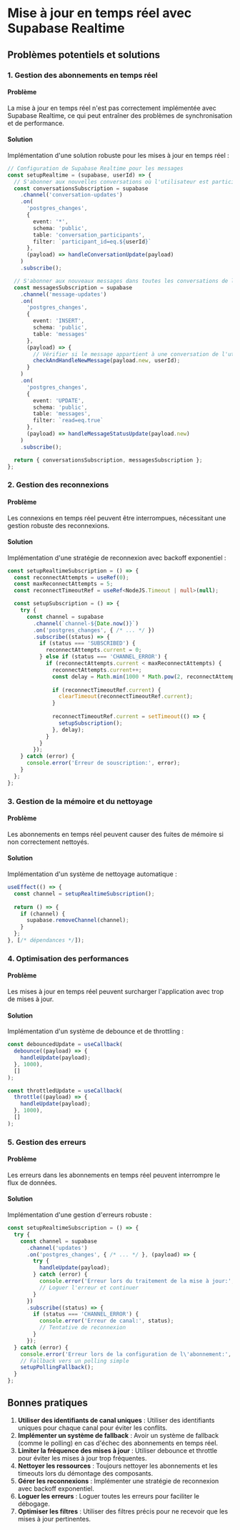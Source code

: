 # Mise à jour en temps réel avec Supabase Realtime

## Problèmes potentiels et solutions

### 1. Gestion des abonnements en temps réel

#### Problème
La mise à jour en temps réel n'est pas correctement implémentée avec Supabase Realtime, ce qui peut entraîner des problèmes de synchronisation et de performance.

#### Solution
Implémentation d'une solution robuste pour les mises à jour en temps réel :

```typescript
// Configuration de Supabase Realtime pour les messages
const setupRealtime = (supabase, userId) => {
  // S'abonner aux nouvelles conversations où l'utilisateur est participant
  const conversationsSubscription = supabase
    .channel('conversation-updates')
    .on(
      'postgres_changes',
      {
        event: '*',
        schema: 'public',
        table: 'conversation_participants',
        filter: `participant_id=eq.${userId}`
      },
      (payload) => handleConversationUpdate(payload)
    )
    .subscribe();

  // S'abonner aux nouveaux messages dans toutes les conversations de l'utilisateur
  const messagesSubscription = supabase
    .channel('message-updates')
    .on(
      'postgres_changes',
      {
        event: 'INSERT',
        schema: 'public',
        table: 'messages'
      },
      (payload) => {
        // Vérifier si le message appartient à une conversation de l'utilisateur
        checkAndHandleNewMessage(payload.new, userId);
      }
    )
    .on(
      'postgres_changes',
      {
        event: 'UPDATE',
        schema: 'public',
        table: 'messages',
        filter: `read=eq.true`
      },
      (payload) => handleMessageStatusUpdate(payload.new)
    )
    .subscribe();

  return { conversationsSubscription, messagesSubscription };
};
```

### 2. Gestion des reconnexions

#### Problème
Les connexions en temps réel peuvent être interrompues, nécessitant une gestion robuste des reconnexions.

#### Solution
Implémentation d'une stratégie de reconnexion avec backoff exponentiel :

```typescript
const setupRealtimeSubscription = () => {
  const reconnectAttempts = useRef(0);
  const maxReconnectAttempts = 5;
  const reconnectTimeoutRef = useRef<NodeJS.Timeout | null>(null);

  const setupSubscription = () => {
    try {
      const channel = supabase
        .channel(`channel-${Date.now()}`)
        .on('postgres_changes', { /* ... */ })
        .subscribe((status) => {
          if (status === 'SUBSCRIBED') {
            reconnectAttempts.current = 0;
          } else if (status === 'CHANNEL_ERROR') {
            if (reconnectAttempts.current < maxReconnectAttempts) {
              reconnectAttempts.current++;
              const delay = Math.min(1000 * Math.pow(2, reconnectAttempts.current), 30000);
              
              if (reconnectTimeoutRef.current) {
                clearTimeout(reconnectTimeoutRef.current);
              }
              
              reconnectTimeoutRef.current = setTimeout(() => {
                setupSubscription();
              }, delay);
            }
          }
        });
    } catch (error) {
      console.error('Erreur de souscription:', error);
    }
  };
};
```

### 3. Gestion de la mémoire et du nettoyage

#### Problème
Les abonnements en temps réel peuvent causer des fuites de mémoire si non correctement nettoyés.

#### Solution
Implémentation d'un système de nettoyage automatique :

```typescript
useEffect(() => {
  const channel = setupRealtimeSubscription();
  
  return () => {
    if (channel) {
      supabase.removeChannel(channel);
    }
  };
}, [/* dépendances */]);
```

### 4. Optimisation des performances

#### Problème
Les mises à jour en temps réel peuvent surcharger l'application avec trop de mises à jour.

#### Solution
Implémentation d'un système de debounce et de throttling :

```typescript
const debouncedUpdate = useCallback(
  debounce((payload) => {
    handleUpdate(payload);
  }, 1000),
  []
);

const throttledUpdate = useCallback(
  throttle((payload) => {
    handleUpdate(payload);
  }, 1000),
  []
);
```

### 5. Gestion des erreurs

#### Problème
Les erreurs dans les abonnements en temps réel peuvent interrompre le flux de données.

#### Solution
Implémentation d'une gestion d'erreurs robuste :

```typescript
const setupRealtimeSubscription = () => {
  try {
    const channel = supabase
      .channel('updates')
      .on('postgres_changes', { /* ... */ }, (payload) => {
        try {
          handleUpdate(payload);
        } catch (error) {
          console.error('Erreur lors du traitement de la mise à jour:', error);
          // Loguer l'erreur et continuer
        }
      })
      .subscribe((status) => {
        if (status === 'CHANNEL_ERROR') {
          console.error('Erreur de canal:', status);
          // Tentative de reconnexion
        }
      });
  } catch (error) {
    console.error('Erreur lors de la configuration de l\'abonnement:', error);
    // Fallback vers un polling simple
    setupPollingFallback();
  }
};
```

## Bonnes pratiques

1. **Utiliser des identifiants de canal uniques** : Utiliser des identifiants uniques pour chaque canal pour éviter les conflits.
2. **Implémenter un système de fallback** : Avoir un système de fallback (comme le polling) en cas d'échec des abonnements en temps réel.
3. **Limiter la fréquence des mises à jour** : Utiliser debounce et throttle pour éviter les mises à jour trop fréquentes.
4. **Nettoyer les ressources** : Toujours nettoyer les abonnements et les timeouts lors du démontage des composants.
5. **Gérer les reconnexions** : Implémenter une stratégie de reconnexion avec backoff exponentiel.
6. **Loguer les erreurs** : Loguer toutes les erreurs pour faciliter le débogage.
7. **Optimiser les filtres** : Utiliser des filtres précis pour ne recevoir que les mises à jour pertinentes. 